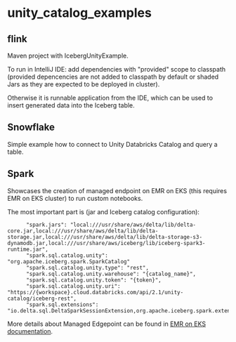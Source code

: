 # unity_catalog_examples

## flink

Maven project with IcebergUnityExample.

To run in IntelliJ IDE: add dependencies with "provided" scope to classpath
(provided depencencies are not added to classpath by default or shaded Jars as they are expected to be deployed in cluster).

Otherwise it is runnable application from the IDE, which can be used to insert generated data into the Iceberg table.

## Snowflake

Simple example how to connect to Unity Databricks Catalog and query a table.

## Spark 

Showcases the creation of managed endpoint on EMR on EKS (this requires EMR on EKS cluster) to run custom notebooks.

The most important part is (jar and Iceberg catalog configuration):
```
      "spark.jars": "local:///usr/share/aws/delta/lib/delta-core.jar,local:///usr/share/aws/delta/lib/delta-storage.jar,local:///usr/share/aws/delta/lib/delta-storage-s3-dynamodb.jar,local:///usr/share/aws/iceberg/lib/iceberg-spark3-runtime.jar",
      "spark.sql.catalog.unity": "org.apache.iceberg.spark.SparkCatalog"
      "spark.sql.catalog.unity.type": "rest",
      "spark.sql.catalog.unity.warehouse": "{catalog_name}",
      "spark.sql.catalog.unity.token": "{token}",
      "spark.sql.catalog.unity.uri": "https://{workspace}.cloud.databricks.com/api/2.1/unity-catalog/iceberg-rest",
      "spark.sql.extensions": "io.delta.sql.DeltaSparkSessionExtension,org.apache.iceberg.spark.extensions.IcebergSparkSessionExtensions",
```

More details about Managed Edgepoint can be found in [EMR on EKS documentation](https://docs.aws.amazon.com/emr/latest/EMR-on-EKS-DevelopmentGuide/create-managed-endpoint.html).
